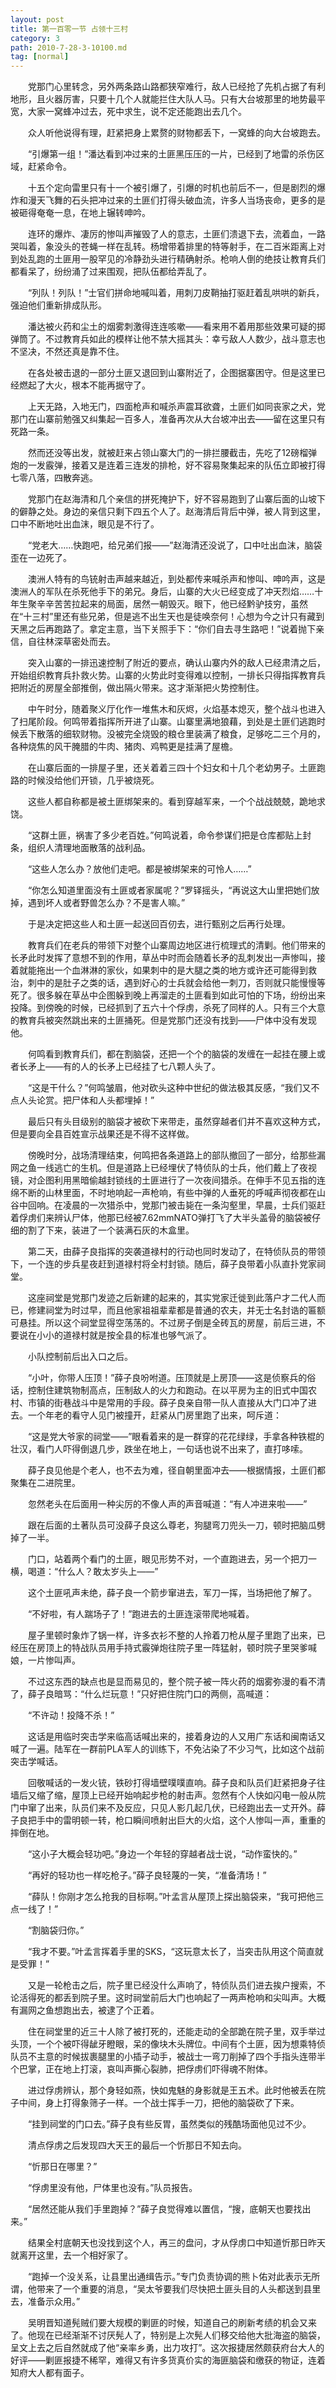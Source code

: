 ```yaml
---
layout: post
title: 第一百零一节 占领十三村
category: 3
path: 2010-7-28-3-10100.md
tag: [normal]
---
```


　　党那门心里转念，另外两条路山路都狭窄难行，敌人已经抢了先机占据了有利地形，且火器厉害，只要十几个人就能拦住大队人马。只有大台坡那里的地势最平宽，大家一窝蜂冲过去，死中求生，说不定还能跑出去几个。

　　众人听他说得有理，赶紧把身上累赘的财物都丢下，一窝蜂的向大台坡跑去。

　　“引爆第一组！”潘达看到冲过来的土匪黑压压的一片，已经到了地雷的杀伤区域，赶紧命令。

　　十五个定向雷里只有十一个被引爆了，引爆的时机也前后不一，但是剧烈的爆炸和漫天飞舞的石头把冲过来的土匪们打得头破血流，许多人当场丧命，更多的是被砸得奄奄一息，在地上辗转呻吟。

　　连环的爆炸、凄厉的惨叫声摧毁了人的意志，土匪们溃退下去，流着血，一路哭叫着，象没头的苍蝇一样在乱转。杨增带着排里的特等射手，在二百米距离上对到处乱跑的土匪用一股罕见的冷静劲头进行精确射杀。枪响人倒的绝技让教育兵们都看呆了，纷纷涌了过来围观，把队伍都给弄乱了。

　　“列队！列队！”士官们拼命地喊叫着，用刺刀皮鞘抽打驱赶着乱哄哄的新兵，强迫他们重新排成队形。

　　潘达被火药和尘土的烟雾刺激得连连咳嗽——看来用不着用那些效果可疑的掷弹筒了。不过教育兵如此的模样让他不禁大摇其头：幸亏敌人人数少，战斗意志也不坚决，不然还真是靠不住。

　　在各处被击退的一部分土匪又退回到山寨附近了，企图据寨困守。但是这里已经燃起了大火，根本不能再据守了。

　　上天无路，入地无门，四面枪声和喊杀声震耳欲聋，土匪们如同丧家之犬，党那门在山寨前勉强又纠集起一百多人，准备再次从大台坡冲出去——留在这里只有死路一条。

　　然而还没等出发，就被赶来占领山寨大门的一排拦腰截击，先吃了12磅榴弹炮的一发霰弹，接着又是连着三连发的排枪，好不容易聚集起来的队伍立即被打得七零八落，四散奔逃。

　　党那门在赵海清和几个亲信的拼死掩护下，好不容易跑到了山寨后面的山坡下的僻静之处。身边的亲信只剩下四五个人了。赵海清后背后中弹，被人背到这里，口中不断地吐出血沫，眼见是不行了。

　　“党老大……快跑吧，给兄弟们报——”赵海清还没说了，口中吐出血沫，脑袋歪在一边死了。

　　澳洲人特有的鸟铳射击声越来越近，到处都传来喊杀声和惨叫、呻吟声，这是澳洲人的军队在杀死他手下的弟兄。身后，山寨的大火已经变成了冲天烈焰……十年生聚辛辛苦苦拉起来的局面，居然一朝毁灭。眼下，他已经黔驴技穷，虽然在“十三村”里还有些兄弟，但是逃不出生天也是徒唤奈何！心想为今之计只有藏到天黑之后再跑路了。拿定主意，当下关照手下：“你们自去寻生路吧！”说着抛下亲信，自往林深草密处而去。

　　突入山寨的一排迅速控制了附近的要点，确认山寨内外的敌人已经肃清之后，开始组织教育兵扑救火势。山寨的火势此时变得难以控制，一排长只得指挥教育兵把附近的房屋全部推倒，做出隔火带来。这才渐渐把火势控制住。

　　中午时分，随着聚义厅化作一堆焦木和灰烬，火焰基本熄灭，整个战斗也进入了扫尾阶段。何鸣带着指挥所开进了山寨。山寨里满地狼藉，到处是土匪们逃跑时候丢下散落的细软财物。没被完全烧毁的粮仓里装满了粮食，足够吃二三个月的，各种烧焦的风干腌腊的牛肉、猪肉、鸡鸭更是挂满了屋檐。

　　在山寨后面的一排屋子里，还关着着三四十个妇女和十几个老幼男子。土匪跑路的时候没给他们开锁，几乎被烧死。

　　这些人都自称都是被土匪绑架来的。看到穿越军来，一个个战战兢兢，跪地求饶。

　　“这群土匪，祸害了多少老百姓。”何鸣说着，命令参谋们把是仓库都贴上封条，组织人清理地面散落的战利品。

　　“这些人怎么办？放他们走吧。都是被绑架来的可怜人……”

　　“你怎么知道里面没有土匪或者家属呢？”罗铎摇头，“再说这大山里把她们放掉，遇到坏人或者野兽怎么办？不是害人嘛。”

　　于是决定把这些人和土匪一起送回百仞去，进行甄别之后再行处理。

　　教育兵们在老兵的带领下对整个山寨周边地区进行梳理式的清剿。他们带来的长矛此时发挥了意想不到的作用，草丛中时而会随着长矛的乱刺发出一声惨叫，接着就能拖出一个血淋淋的家伙，如果刺中的是大腿之类的地方或许还可能得到救治，刺中的是肚子之类的话，遇到好心的士兵就会给他一刺刀，否则就只能慢慢等死了。很多躲在草丛中企图躲到晚上再溜走的土匪看到如此可怕的下场，纷纷出来投降。到傍晚的时候，已经抓到了五六十个俘虏，杀死了同样的人。只有三个大意的教育兵被突然跳出来的土匪捅死。但是党那门还没有找到——尸体中没有发现他。

　　何鸣看到教育兵们，都在割脑袋，还把一个个的脑袋的发缠在一起挂在腰上或者长矛上——有的人的长矛上已经挂了七八颗人头了。

　　“这是干什么？”何鸣皱眉，他对砍头这种中世纪的做法极其反感，“我们又不点人头论赏。把尸体和人头都埋掉！”

　　最后只有头目级别的脑袋才被砍下来带走，虽然穿越者们并不喜欢这种方式，但是要向全县百姓宣示战果还是不得不这样做。

　　傍晚时分，战场清理结束，何鸣把各条道路上的部队撤回了一部分，给那些漏网之鱼一线逃亡的生机。但是道路上已经埋伏了特侦队的士兵，他们戴上了夜视镜，对企图利用黑暗偷越封锁线的土匪进行了一次夜间猎杀。在伸手不见五指的连绵不断的山林里面，不时地响起一声枪响，有些中弹的人垂死的呼喊声彻夜都在山谷中回响。在凌晨的一次猎杀中，党那门被击毙在一条沟壑里，早晨，士兵们驱赶着俘虏们来辨认尸体，他那已经被7.62mmNATO弹打飞了大半头盖骨的脑袋被仔细的割了下来，装进了一个装满石灰的木盒里。

　　第二天，由薛子良指挥的突袭道禄村的行动也同时发动了，在特侦队员的带领下，一个连的步兵星夜赶到道禄村将全村封锁。随后，薛子良带着小队直扑党家祠堂。

　　这座祠堂是党那门发迹之后新建的起来的，其实党家迁徙到此落户才二代人而已，修建祠堂为时过早，而且他家祖祖辈辈都是普通的农夫，并无士名封诰的匾额可悬挂。所以这个祠堂显得空荡荡的。不过房子倒是全砖瓦的房屋，前后三进，不要说在小小的道禄村就是按全县的标准也够气派了。

　　小队控制前后出入口之后。

　　“小叶，你带人压顶！”薛子良吩咐道。压顶就是上房顶——这是侦察兵的俗话，控制住建筑物制高点，压制敌人的火力和跑动。在以平房为主的旧式中国农村、市镇的街巷战斗中是常用的手段。薛子良亲自带一队人直接从大门口冲了进去。一个年老的看守人见门被撞开，赶紧从门房里跑了出来，呵斥道：

　　“这是党大爷家的祠堂——”眼看着来的是一群穿的花花绿绿，手拿各种铁棍的壮汉，看门人吓得倒退几步，跌坐在地上，一句话也说不出来了，直打哆嗦。

　　薛子良见他是个老人，也不去为难，径自朝里面冲去——根据情报，土匪们都聚集在二进院里。

　　忽然老头在后面用一种尖厉的不像人声的声音喊道：“有人冲进来啦——”

　　跟在后面的土著队员可没薛子良这么尊老，狗腿弯刀兜头一刀，顿时把脑瓜劈掉了一半。

　　门口，站着两个看门的土匪，眼见形势不对，一个直跑进去，另一个把刀一横，喝道：“什么人？敢太岁头上——”

　　这个土匪吼声未绝，薛子良一个箭步窜进去，军刀一挥，当场把他了解了。

　　“不好啦，有人踹场子了！”跑进去的土匪连滚带爬地喊着。

　　屋子里顿时象炸了锅一样，许多衣衫不整的人拎着刀枪从屋子里跑了出来，已经压在房顶上的特战队员用手持式霰弹炮往院子里一阵猛射，顿时院子里哭爹喊娘，一片惨叫声。

　　不过这东西的缺点也是显而易见的，整个院子被一阵火药的烟雾弥漫的看不清了，薛子良暗骂：“什么烂玩意！”只好把住院门口的两侧，高喊道：

　　“不许动！投降不杀！”

　　这话是用临时突击学来临高话喊出来的，接着身边的人又用广东话和闽南话又喊了一遍。陆军在一群前PLA军人的训练下，不免沾染了不少习气，比如这个战前突击学喊话。

　　回敬喊话的一发火铳，铁砂打得墙壁噗噗直响。薛子良和队员们赶紧把身子往墙后又缩了缩，屋顶上已经开始响起步枪的射击声。忽然有个人快如闪电一般从院门中窜了出来，队员们来不及反应，只见人影几起几伏，已经跑出去一丈开外。薛子良把手中的雷明顿一转，枪口瞬间喷射出巨大的火焰，这个人惨叫一声，重重的摔倒在地。

　　“这小子大概会轻功吧。”身边一个年轻的穿越者战士说，“动作蛮快的。”

　　“再好的轻功也一样吃枪子。”薛子良轻蔑的一笑，“准备清场！”

　　“薛队！你刚才怎么抢我的目标啊。”叶孟言从屋顶上探出脑袋来，“我可把他三点一线了！”

　　“割脑袋归你。”

　　“我才不要。”叶孟言挥着手里的SKS，“这玩意太长了，当突击队用这个简直就是受罪！”

　　又是一轮枪击之后，院子里已经没什么声响了，特侦队员们进去挨户搜索，不论活得死的都丢到院子里。这时祠堂前后大门也响起了一两声枪响和尖叫声。大概有漏网之鱼想跑出去，被逮了个正着。

　　住在祠堂里的近三十人除了被打死的，还能走动的全部跪在院子里，双手举过头顶，一个个被吓得龇牙瞪眼，呆的像块木头牌位。中间有个土匪，因为想乘特侦队员不主意的时候拔裹腿里的小插子动手，被战士一弯刀削掉了四个手指头连带半个巴掌，正在地上打滚，哀叫声撕心裂肺，把俘虏们吓得魂不附体。

　　进过俘虏辨认，那个身轻如燕，快如鬼魅的身影就是王五术。此时他被丢在院子中间，身上打得象筛子一样。一个战士挥手一刀，把他的脑袋砍了下来。

　　“挂到祠堂的门口去。”薛子良有些反胃，虽然类似的残酷场面他见过不少。

　　清点俘虏之后发现四大天王的最后一个忻那日不知去向。

　　“忻那日在哪里？”

　　“俘虏里没有他，尸体里也没有。”队员报告。

　　“居然还能从我们手里跑掉？”薛子良觉得难以置信，“搜，底朝天也要找出来。”

　　结果全村底朝天也没找到这个人，再三的盘问，才从俘虏口中知道忻那日昨天就离开这里，去一个相好家了。

　　“跑掉一个没关系，让县里出通缉告示。”专门负责协调的熊卜佑对此表示无所谓，他带来了一个重要的消息，“吴太爷要我们尽快把土匪头目的人头都送到县里去，准备示众用。”

　　吴明晋知道髡贼们要大规模的剿匪的时候，知道自己的刷新考绩的机会又来了。他现在已经渐渐不讨厌髡人了，特别是上次髡人们移交给他大批海盗的脑袋，呈文上去之后自然就成了他“亲率乡勇，出力攻打”。这次报捷居然颇获府台大人的好评——剿匪报捷不稀罕，难得又有许多货真价实的海匪脑袋和缴获的物证，连着知府大人都有面子。
